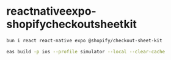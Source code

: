 # reactnativeexpo-shopifycheckoutsheetkit

```bash
bun i react react-native expo @shopify/checkout-sheet-kit
```

```bash
eas build -p ios --profile simulator --local --clear-cache
```
